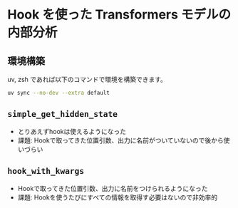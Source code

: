 # Hook を使った Transformers モデルの内部分析


## 環境構築
uv, zsh であれば以下のコマンドで環境を構築できます。
```zsh
uv sync --no-dev --extra default
```


## `simple_get_hidden_state`
- とりあえずhookは使えるようになった
- 課題: Hookで取ってきた位置引数、出力に名前がついていないので後から使いづらい


## `hook_with_kwargs`
- Hookで取ってきた位置引数、出力に名前をつけられるようになった
- 課題: Hookを使うたびにすべての情報を取得す必要はないので非効率的